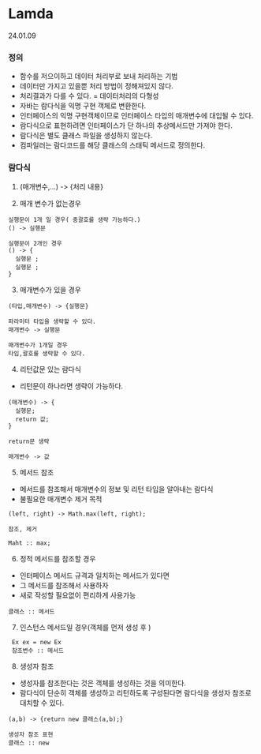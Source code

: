 # Lamda
24.01.09
### 정의
- 함수를 저으이하고 데이터 처리부로 보내 처리하는 기법
- 데이터만 가지고 있을뿐 처리 방법이 정해져있지 않다.
- 처리결과가 다를 수 있다. = 데이터처리의 다형성
- 자바는 람다식을 익명 구현 객체로 변환한다.
- 인터페이스의 익명 구현객체이므로 인터페이스 타입의 매개변수에 대입될 수 있다.
- 람다식으로 표현하려면 인터페이스가 단 하나의 추상메서드만 가져야 한다.
- 람다식은 별도 클래스 파일을 생성하지 않는다.
- 컴파일러는 람다코드를 해당 클래스의 스태틱 메서드로 정의한다.

### 람다식
1. (매개변수,...) -> {처리 내용}

2. 매개 변수가 없는경우
```
실행문이 1개 일 경우( 중괄호를 생략 가능하다.)
() -> 실행문

실행문이 2개인 경우
() -> {
  실행문 ;
  실행문 ;
}
```

3. 매개변수가 있을 경우
```
(타입,매개변수) -> {실행문}

파라미터 타입을 생략할 수 있다.
매개변수 -> 실행문

매개변수가 1개일 경우
타입,괄호를 생략할 수 있다.
```

4. 리턴값문 있는 람다식
  - 리턴문이 하나라면 생략이 가능하다.
```
(매개변수) -> {
  실행문;
  return 값;
}

return문 생략

매개변수 -> 값

```
5. 메서드 참조
- 메서드를 참조해서 매개변수의 정보 및 리턴 타입을 알아내는 람다식
- 불필요한 매개변수 제거 목적
```
(left, right) -> Math.max(left, right);

참조, 제거

Maht :: max;
```
6. 정적 메서드를 참조할 경우
- 인터페이스 메서드 규격과 일치하는 메서드가 있다면
- 그 메서드를 참조해서 사용하자
- 새로 작성할 필요없이 편리하게 사용가능
```
클래스 :: 메서드
```

7. 인스턴스 메서드일 경우(객체를 먼저 생성 후 )
```
 Ex ex = new Ex
 참조변수 :: 메서드
```
8. 생성자 참조
- 생성자를 참조한다는 것은 객체를 생성하는 것을 의미한다.
- 람다식이 단순히 객체를 생성하고 리턴하도록 구성된다면 람다식을 생성자 참조로 대치할 수 있다.
```
(a,b) -> {return new 클래스(a,b);}

생성자 참조 표현
클래스 :: new

```